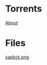 # Torrents
[About](https://sapbot.github.io\info\torrent)

# Files
[sapbot.png](https://sapbot.github.io\torrents\sapbot)